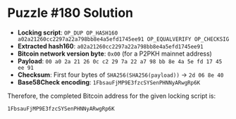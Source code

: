 # Puzzle #180 Solution

- **Locking script**: `OP_DUP OP_HASH160 a02a21260cc2297a22a798bb8e4a5efd1745ee91 OP_EQUALVERIFY OP_CHECKSIG`
- **Extracted hash160**: `a02a21260cc2297a22a798bb8e4a5efd1745ee91`
- **Bitcoin network version byte**: `0x00` (for a P2PKH mainnet address)
- **Payload**: `00 a0 2a 21 26 0c c2 29 7a 22 a7 98 bb 8e 4a 5e fd 17 45 ee 91`
- **Checksum**: First four bytes of `SHA256(SHA256(payload))` → `2d 06 8e 40`
- **Base58Check encoding**: `1FbsauFjMP9E3fzcSYSenPHNNyARwgRp6K`

Therefore, the completed Bitcoin address for the given locking script is:

```
1FbsauFjMP9E3fzcSYSenPHNNyARwgRp6K
```
